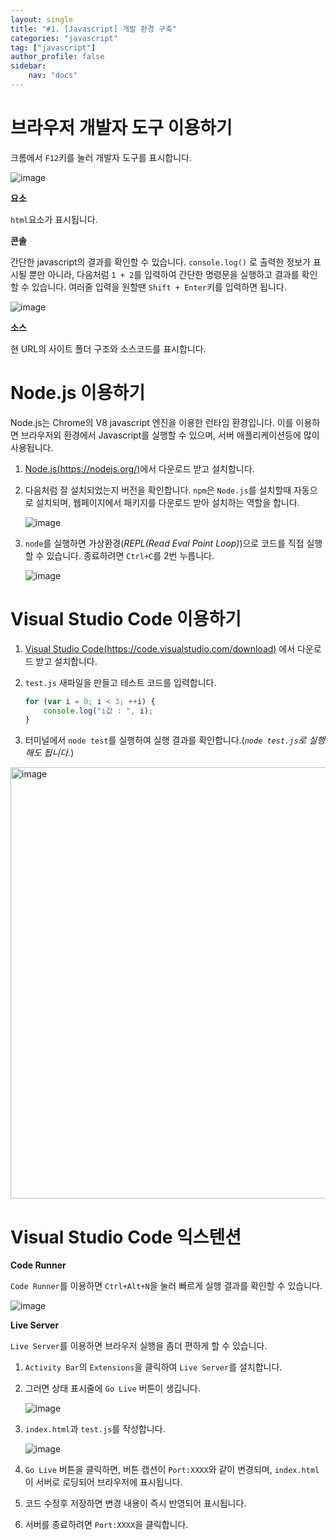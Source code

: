 ```yaml
---
layout: single
title: "#1. [Javascript] 개발 환경 구축"
categories: "javascript"
tag: ["javascript"]
author_profile: false
sidebar: 
    nav: "docs"
---
```


# 브라우저 개발자 도구 이용하기

크롬에서 `F12`키를 눌러 개발자 도구를 표시합니다.

![image](https://github.com/tango1202/tango1202.github.io/assets/133472501/b2ca48e6-b0e2-4d89-b1c6-62455ee0a8cd)

**요소**

`html`요소가 표시됩니다.

**콘솔**

간단한 javascript의 결과를 확인할 수 있습니다. `console.log()` 로 출력한 정보가 표시될 뿐만 아니라, 다음처럼 `1 + 2`를 입력하여 간단한 명령문을 실행하고 결과를 확인할 수 있습니다. 여러줄 입력을 원할땐 `Shift + Enter`키를 입력하면 됩니다.

![image](https://github.com/tango1202/tango1202.github.io/assets/133472501/721ea82c-a871-4e3c-abe4-783df53d4eca)

**소스**

현 URL의 사이트 폴더 구조와 소스코드를 표시합니다.

# Node.js 이용하기

Node.js는 Chrome의 V8 javascript 엔진을 이용한 런타임 환경입니다. 이를 이용하면 브라우저외 환경에서 Javascript를 실행할 수 있으며, 서버 애플리케이션등에 많이 사용됩니다.

1. [Node.js(https://nodejs.org/)](https://nodejs.org/)에서 다운로드 받고 설치합니다.

2. 다음처럼 잘 설치되었는지 버전을 확인합니다. `npm`은 `Node.js`를 설치할때 자동으로 설치되며, 웹페이지에서 패키지를 다운로드 받아 설치하는 역할을 합니다. 

    ![image](https://github.com/tango1202/tango1202.github.io/assets/133472501/27012aea-a2b0-4b46-873a-b47ab0cbdeb4)

3. `node`를 실행하면 가상환경(*REPL(Read Eval Point Loop)*)으로 코드를 직접 실행할 수 있습니다. 종료하려면 `Ctrl+C`를 2번 누릅니다.

    ![image](https://github.com/tango1202/tango1202.github.io/assets/133472501/7c1064ae-89f9-4a62-8d81-69cb6d860d78)

# Visual Studio Code 이용하기

1. [Visual Studio Code(https://code.visualstudio.com/download)](https://code.visualstudio.com/download) 에서 다운로드 받고 설치합니다.

2. `test.js` 새파일을 만들고 테스트 코드를 입력합니다.

    ```javascript
    for (var i = 0; i < 3; ++i) {
        console.log("i값 : ", i);
    }
    ```

3. 터미널에서 `node test`를 실행하여 실행 결과를 확인합니다.(*`node test.js`로 실행해도 됩니다.*)

<img width="690" alt="image" src="https://github.com/tango1202/tango1202.github.io/assets/133472501/f0e489f4-0818-49a9-aaf6-63d839b6208d">

# Visual Studio Code 익스텐션

**Code Runner**

`Code Runner`를 이용하면 `Ctrl+Alt+N`을 눌러 빠르게 실행 결과를 확인할 수 있습니다.

![image](https://github.com/tango1202/tango1202.github.io/assets/133472501/72616616-780e-4846-b625-ce877698647d)

**Live Server**

`Live Server`를 이용하면 브라우저 실행을 좀더 편하게 할 수 있습니다.

1. `Activity Bar`의 `Extensions`을 클릭하여 `Live Server`를 설치합니다.

2. 그러면 상태 표시줄에 `Go Live` 버튼이 생깁니다.

    ![image](https://github.com/tango1202/tango1202.github.io/assets/133472501/4d8b20b0-471f-4ef7-9706-a35edb7b47ae)

3. `index.html`과 `test.js`를 작성합니다.

    ![image](https://github.com/tango1202/tango1202.github.io/assets/133472501/1f172fb1-449f-480a-b15c-c0c2e8d1bae7)

4. `Go Live` 버튼을 클릭하면, 버튼 캡션이 `Port:XXXX`와 같이 변경되며, `index.html`이 서버로 로딩되어 브라우저에 표시됩니다.

5. 코드 수정후 저장하면 변경 내용이 즉시 반영되어 표시됩니다.

6. 서버를 종료하려면 `Port:XXXX`을 클릭합니다.